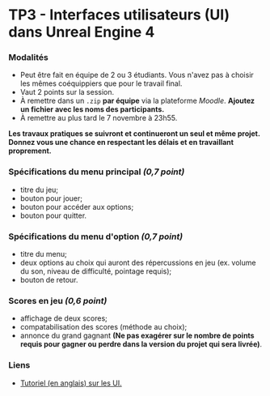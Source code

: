 # TP3 - Interfaces utilisateurs (UI) dans Unreal Engine 4

### Modalités

 * Peut être fait en équipe de 2 ou 3 étudiants. Vous n'avez pas à choisir les mêmes coéquippiers que pour le travail final.
 * Vaut 2 points sur la session.
 * À remettre dans un `.zip` **par équipe** via la plateforme _Moodle_. **Ajoutez un fichier avec les noms des participants.**
 * À remettre au plus tard le 7 novembre à 23h55.

**Les travaux pratiques se suivront et continueront un seul et même projet. Donnez vous une chance en respectant les délais et en travaillant proprement.**


### Spécifications du menu principal _(0,7 point)_

 * titre du jeu;
 * bouton pour jouer;
 * bouton pour accéder aux options;
 * bouton pour quitter.
 
 
### Spécifications du menu d'option _(0,7 point)_

* titre du menu;
* deux options au choix qui auront des répercussions en jeu (ex. volume du son, niveau de difficulté, pointage requis);
* bouton de retour.
 

### Scores en jeu _(0,6 point)_

 * affichage de deux scores;
 * compatabilisation des scores (méthode au choix);
 * annonce du grand gagnant **(Ne pas exagérer sur le nombre de points requis pour gagner ou perdre dans la version du projet qui sera livrée)**.


### Liens

* [Tutoriel (en anglais) sur les UI.](https://www.youtube.com/watch?v=ulUO4EN8BG8)
